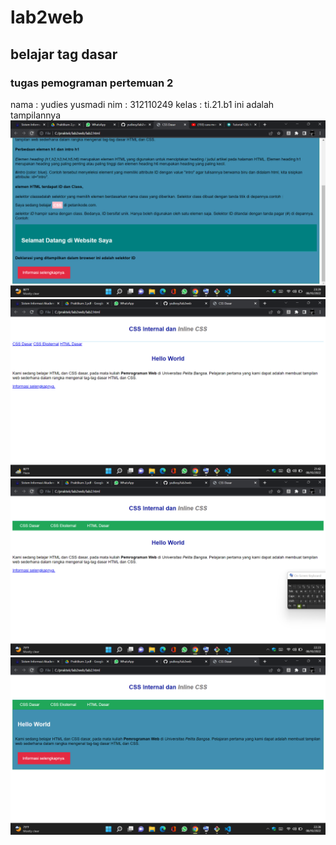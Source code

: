 # lab2web
## belajar tag dasar 

### tugas pemograman pertemuan 2
nama    : yudies yusmadi
nim     : 312110249
kelas   : ti.21.b1
ini adalah tampilannya 
![gamabar 1](screenshot/ss1.png)
![gamabar 2](screenshot/ss2.png)
![gamabar 3](screenshot/ss3.png)
![gamabar 4](screenshot/ss4.png)

